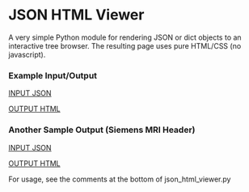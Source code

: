 # JSON HTML Viewer

A very simple Python module for rendering JSON or dict objects to an interactive tree browser. The resulting page uses pure HTML/CSS (no javascript). 

### Example Input/Output

[INPUT JSON](https://rawgit.com/davidrigie/json_html_viewer/master/examples/test.json)

[OUTPUT HTML](https://rawgit.com/davidrigie/json_html_viewer/master/examples/test.html)

### Another Sample Output (Siemens MRI Header)

[INPUT JSON](https://rawgit.com/davidrigie/json_html_viewer/master/examples/MID00337_header.json)

[OUTPUT HTML](https://rawgit.com/davidrigie/json_html_viewer/master/examples/MID00337_header.html)

For usage, see the comments at the bottom of json_html_viewer.py



